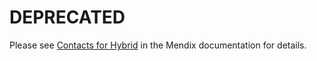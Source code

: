 # DEPRECATED

Please see [Contacts for Hybrid](https://docs.mendix.com/appstore/widgets/contacts-for-hybrid) in the Mendix documentation for details.
